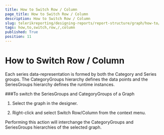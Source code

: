 ```yaml
---
title: How to Switch Row / Column
page_title: How to Switch Row / Column 
description: How to Switch Row / Column
slug: telerikreporting/designing-reports/report-structure/graph/how-to/how-to-switch-row---column
tags: how,to,switch,row,/,column
published: True
position: 11
---
```


# How to Switch Row / Column



Each series data-representation is formed by both the Category and Series groups.         The CategoryGroups hierarchy defines the data points and the SeriesGroups hierarchy defines the runtime instances.        


###To switch the SeriesGroups and CategoryGroups of a Graph

1. Select the graph in the designer.

1. Right-click and select Switch Row/Column from the context menu.

Performing this action will interchange the CategoryGroups and SeriesGroups hierarchies of the selected graph.         



